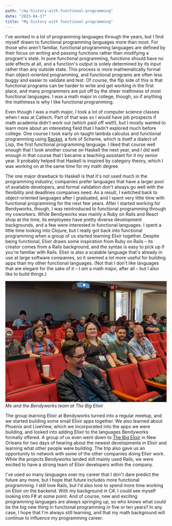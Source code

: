 ```yaml
---
path: "/my-history-with-functional-programming"
date: "2023-04-17"
title: "My history with functional programming"
---
```

I've worked in a lot of programming languages through the years, but I find myself drawn to functional programming languages more than most. For those who aren't familiar, functional programming languages are defined by their focus on writing and passing functions rather than modifying a program's state. In pure functional programming, functions should have no side effects at all, and a function's output is solely determined by its input rather than any outside state. This process is more mathematically formal than object-oriented programming, and functional programs are often less buggy and easier to validate and test. Of course, the flip side of this is that functional programs can be harder to write and get working in the first place, and many programmers are put off by the sheer mathiness of most functional languages. I was a math major in college, though, so if anything the mathiness is why I like functional programming.

Even though I was a math major, I took a lot of computer science classes when I was at Caltech. Part of that was so I would have job prospects if math academia didn't work out (which paid off well!), but I mostly wanted to learn more about an interesting field that I hadn't explored much before college. One course I took early on taught lambda calculus and functional programming using [Racket](https://racket-lang.org/), a fork of Scheme, which is itself a dialect of Lisp, the first functional programming language. I liked that course well enough that I took another course on Haskell the next year, and I did well enough in that course that I became a teaching assistant for it my senior year. It probably helped that Haskell is inspired by category theory, which I was working on at the same time for my math degree.

The one major drawback to Haskell is that it's not used much in the programming industry; companies prefer languages that have a larger pool of available developers, and formal validation don't always go well with the flexibility and deadlines companies need. As a result, I switched back to object-oriented languages after I graduated, and I spent very little time with functional programming for the next few years. After I started working for Bendyworks, though, I was reintroduced to functional programming through my coworkers. While Bendyworks was mainly a Ruby on Rails and React shop at the time, its employees have pretty diverse development backgrounds, and a few were interested in functional languages. I spent a little time looking into Clojure, but I really got back into functional programming when a group of us started learning Elixir together. Despite being functional, Elixir draws some inspiration from Ruby on Rails &ndash; its creator comes from a Rails background, and the syntax is easy to pick up if you're familiar with Rails. Elixir is also a scalable language that's already in use at large software companies, so it seemed a lot more useful for building apps than my other functional languages. (Not that I don't like languages that are elegant for the sake of it &ndash; I *am* a math major, after all &ndash; but I also like to build things.)

![Me and the Bendyworks team at The Big Elixir](../images/bendyworks-big-elixir.jpeg "The Bendyworks team at The Big Elixir")
*Me and the Bendyworks team at The Big Elixir*

The group learning Elixir at Bendyworks turned into a regular meetup, and we started building some small Elixir apps together. We also learned about Phoenix and LiveView, which we incorporated into the apps we were building, and looked into adding Elixir to the languages Bendyworks formally offered. A group of us even went down to [The Big Elixir](https://thebigelixir.com/) in New Orleans for two days of hearing about the newest developments in Elixir and learning what other people were building. The trip also gave us an opportunity to network with some of the other companies doing Elixir work. While the projects Bendyworks landed still mainly used Rails, we were excited to have a strong team of Elixir developers within the company.

I've used so many languages over my career that I don't dare predict the future any more, but I hope that future includes more functional programming. I still love Rails, but I'd also love to spend more time working on Elixir on the backend. With my background in C#, I could see myself looking into F# at some point. And of course, new and exciting programming languages are always springing up, so who knows what could be the big new thing in functional programming in five or ten years? In any case, I hope that I'm always still learning, and that my math background will continue to influence my programming career.
